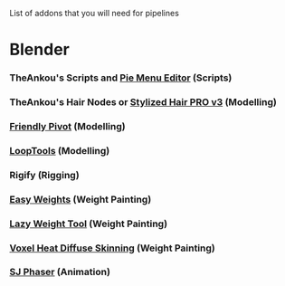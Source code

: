 List of addons that you will need for pipelines
# Blender
### TheAnkou's Scripts and [Pie Menu Editor](https://blendermarket.com/products/pie-menu-editor) (Scripts)

### TheAnkou's Hair Nodes or [Stylized Hair PRO v3](https://deanzarkov.gumroad.com/l/stylized_hair_pro) (Modelling)
### [Friendly Pivot](https://blendermarket.com/products/friendly-pivot) (Modelling)
### [LoopTools](https://docs.blender.org/manual/en/latest/addons/mesh/looptools.html) (Modelling)

### Rigify (Rigging) 
### [Easy Weights](https://studio.blender.org/pipeline/addons/easy_weights) (Weight Painting)
### [Lazy Weight Tool](https://blendermarket.com/products/lazy-weight-tool) (Weight Painting)
### [Voxel Heat Diffuse Skinning](https://blendermarket.com/products/voxel-heat-diffuse-skinning) (Weight Painting)
### [SJ Phaser](https://captainhansode.gumroad.com/l/EVhEq) (Animation)
